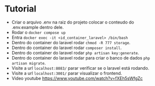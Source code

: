 # Tutorial

- Criar o arquivo .env na raiz do projeto colocar o conteudo do .env.example dentro dele.
- Rodar o `docker compose up`
- Entra `docker exec -it <id_container_laravel> /bin/bash`
- Dentro do container do laravel rodar `chmod -R 777 storage`.
- Dentro do container do laravel rodar `composer install`.
- Dentro do container do laravel rodar `php artisan key:generate`.
- Dentro do container do laravel rodar para criar o banco de dados `php artisan migrate`.
- Visite a url `localhost:8083/` parar verificar se o laravel está rodando.
- Visite a url `localhost:3001/` parar visualizar o frontend.
- Video youtube https://www.youtube.com/watch?v=fXEh5sWfgZc
